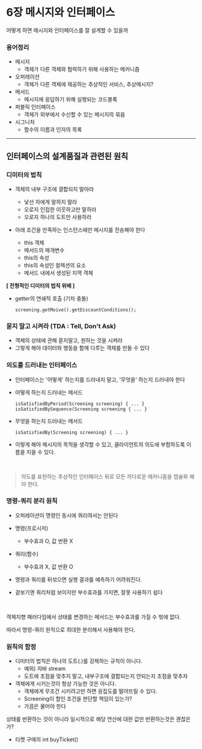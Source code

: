 # 6장 메시지와 인터페이스

어떻게 하면 메시지와 인터페이스를 잘 설계할 수 있을까

### 용어정리

- 메시지
  - 객체가 다른 객체와 협력하기 위해 사용하는 메커니즘
- 오퍼레이션
  - 객체가 다른 객체에 제공하는 추상적인 서비스, 추상메시지?
- 메서드
  - 메시지에 응답하기 위해 실행되는 코드블록
- 퍼블릭 인터페이스
  - 객체가 외부에서 수신할 수 있는 메시지의 묶음
- 시그니처
  - 함수의 이름과 인자의 목록

---

## 인터페이스의 설계품질과 관련된 원칙

### 디미터의 법칙

- 객체의 내부 구조에 결합되지 말아라
  - 낯선 자에게 말하지 말라
  - 오로지 인접한 이웃하고만 말하라
  - 오로지 하나의 도트만 사용하라
   

- 아래 조건을 만족하는 인스턴스에만 메시지를 전송해야 한다
  - this 객체
  - 메서드의 매개변수
  - this의 속성
  - this의 속성인 컬렉션의 요소
  - 메서드 내에서 생성된 지역 객체

**[ 전형적인 디미터의 법칙 위배 ]**

- getter의 연쇄적 호출 (기차 충돌)
    ```
    screening.getMoive().getDiscountConditions();
    ```

### 묻지 말고 시켜라 (TDA : Tell, Don't Ask)

- 객체의 상태에 관해 묻지말고, 원하는 것을 시켜라
- 그렇게 해야 데이터와 행동을 함께 다루는 객체를 만들 수 있다

### 의도를 드러내는 인터페이스

- 인터페이스는 '어떻게' 하는지를 드러내지 말고, '무엇을' 하는지 드러내야 한다
- 어떻게 하는지 드러내는 메서드
  ```
  isSatisfiedByPeriod(Screening screening) { ... }
  isSatisfiedBySequence(Screening screening { ... }
  ```
- 무엇을 하는지 드러내는 메서드
  ```
  isSatisfiedBy(Screening screening) { ... }
  ```

- 이렇게 해야 메시지의 목적을 생각할 수 있고, 클라이언트의 의도에 부합하도록 이름을 지을 수 있다.

<br>

>의도를 표현하는 추상적인 인터페이스 뒤로 모든 까다로운 메커니즘을 캡슐화 해야 한다.


### 명령-쿼리 분리 원칙

- 오퍼레이션이 명령인 동시에 쿼리여서는 안된다
- 명령(프로시저)
  - 부수효과 O, 값 반환 X
- 쿼리(함수)
  - 부수효과 X, 값 반환 O

- 명령과 쿼리를 뒤섞으면 실행 결과를 예측하기 어려워진다.
- 겉보기엔 쿼리처럼 보이지만 부수효과를 가지면, 잘못 사용하기 쉽다

<br>

객체지향 패러다임에서 상태를 변경하는 메서드는 부수효과를 가질 수 밖에 없다.

따라서 명령-쿼리 원칙으로 최대한 분리해서 사용해야 한다.

### 원칙의 함정

- 디미터의 법칙은 하나의 도트(.)를 강제하는 규칙이 아니다.
  - 예외) 자바 stream
  - 도트에 초점을 맞추지 말고, 내부구조에 결합되는지 안되는지 초점을 맞추자
- 객체에게 시키는것이 항상 가능한 것은 아니다.
  - 객체에게 무조건 시키려고만 하면 응집도를 떨어뜨릴 수 있다.
  - Screening이 할인 조건을 판단할 책임이 있는가?
  - 가끔은 물어야 한다





상태를 반환하는 것이 아니라 일시적으로 해당 연산에 대한 값만 반환하는것은 괜찮은가?
- 티켓 구매의 int buyTicket()